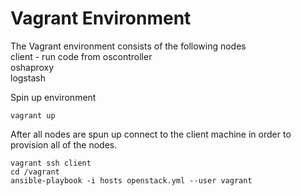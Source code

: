 Vagrant Environment
===================

The Vagrant environment consists of the following nodes  
client - run code from
oscontroller  
oshaproxy  
logstash  


Spin up environment
````
vagrant up
````

After all nodes are spun up connect to the client machine in order to provision all of the nodes.
````
vagrant ssh client
cd /vagrant
ansible-playbook -i hosts openstack.yml --user vagrant
````
